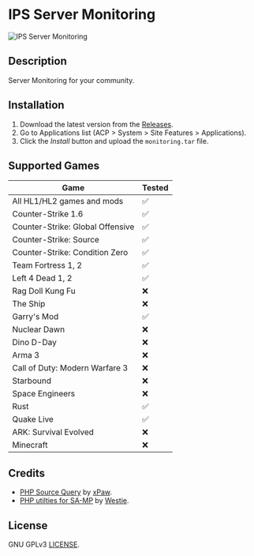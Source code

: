 # IPS Server Monitoring
![IPS Server Monitoring](https://i.imgur.com/Asi3fRD.png)
## Description
Server Monitoring for your community.

## Installation
1. Download the latest version from the [Releases](https://github.com/FmWebStudio/IPS-Server-Monitoring/releases/latest).
2. Go to Applications list (ACP > System > Site Features > Applications).
4. Click the *Install* button and upload the ``monitoring.tar`` file.

## Supported Games
Game | Tested
---- | ----
All HL1/HL2 games and mods | :white_check_mark:
Counter-Strike 1.6 | :white_check_mark:
Counter-Strike: Global Offensive | :white_check_mark:
Counter-Strike: Source | :white_check_mark:
Counter-Strike: Condition Zero | :white_check_mark:
Team Fortress 1, 2 | :white_check_mark:
Left 4 Dead 1, 2 | :white_check_mark:
Rag Doll Kung Fu | :x:
The Ship | :x:
Garry's Mod | :white_check_mark:
Nuclear Dawn | :x:
Dino D-Day | :x:
Arma 3 | :x:
Call of Duty: Modern Warfare 3 | :x:
Starbound | :x:
Space Engineers | :x:
Rust | :white_check_mark:
Quake Live | :white_check_mark:
ARK: Survival Evolved | :x:
Minecraft | :x:

## Credits
* [PHP Source Query](https://github.com/xPaw/PHP-Source-Query) by [xPaw](https://github.com/xPaw).
* [PHP utilties for SA-MP](https://github.com/Westie/samp-php) by [Westie](https://github.com/Westie).

## License
GNU GPLv3 [LICENSE](LICENSE).
